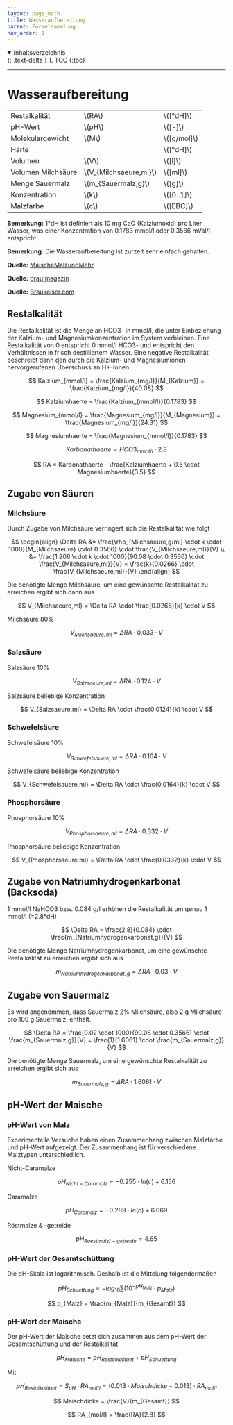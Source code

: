```yaml
---
layout: page_math
title: Wasseraufbereitung
parent: Formelsammlung
nav_order: 1
---
```


<details open markdown="block">
  <summary>
    Inhaltsverzeichnis
  </summary>
  {: .text-delta }
1. TOC
{:toc}
</details>

---

# Wasseraufbereitung
<table class="table-bordered">
  <tr><td>Restalkalit&auml;t</td><td>\(RA\)</td><td>\([&deg;dH]\)</td></tr>
  <tr><td>pH-Wert</td><td>\(pH\)</td><td>\([-]\)</td></tr>
  <tr><td>Molekulargewicht</td><td>\(M\)</td><td>\([g/mol]\)</td></tr>
  <tr><td>H&auml;rte</td><td></td><td>\([&deg;dH]\)</td></tr>
  <tr><td>Volumen</td><td>\(V\)</td><td>\([l]\)</td></tr>
  <tr><td>Volumen Milchs&auml;ure</td><td>\(V_{Milchsaeure,ml}\)</td><td>\([ml]\)</td></tr>
  <tr><td>Menge Sauermalz</td><td>\(m_{Sauermalz,g}\)</td><td>\([g]\)</td></tr>
  <tr><td>Konzentration</td><td>\(k\)</td><td>\([0..1]\)</td></tr>
  <tr><td>Malzfarbe</td><td>\(c\)</td><td>\([EBC]\)</td></tr>
</table>

**Bemerkung:** 1&deg;dH ist definiert als 10 mg CaO (Kalziumoxid) pro Liter Wasser, was einer Konzentration von 0.1783 mmol/l oder 0.3566 mVal/l entspricht.

**Bemerkung:** Die Wasseraufbereitung ist zurzeit sehr einfach gehalten.

**Quelle:** [MaischeMalzundMehr](http://www.maischemalzundmehr.de/index.php?inhaltmitte=toolswasserrechner)

**Quelle:** [brau!magazin](http://braumagazin.de/article/von-der-wasseranalyse-zum-brauwasser/)

**Quelle:** [Braukaiser.com](http://braukaiser.com/documents/effect_of_water_and_grist_on_mash_pH.pdf)

## Restalkalit&auml;t

Die Restalkalit&auml;t ist die Menge an HCO3- in mmol/l, die unter Einbeziehung der Kalzium- und Magnesiumkonzentration im System verbleiben.
Eine Restalkalit&auml;t von 0 entspricht 0 mmol/l HCO3- und entspricht den Verh&auml;ltnissen in frisch destilliertem Wasser.
Eine negative Restalkalit&auml;t beschreibt dann den durch die Kalzium- und Magnesiumionen hervorgerufenen &Uuml;berschuss an H+-Ionen.

$$ Kalzium_{mmol/l} = \frac{Kalzium_{mg/l}}{M_{Kalzium}} = \frac{Kalzium_{mg/l}}{40.08} $$

$$ Kalziumhaerte = \frac{Kalzium_{mmol/l}}{0.1783} $$

$$ Magnesium_{mmol/l} = \frac{Magnesium_{mg/l}}{M_{Magnesium}} = \frac{Magnesium_{mg/l}}{24.31} $$

$$ Magnesiumhaerte = \frac{Magnesium_{mmol/l}}{0.1783} $$

$$ Karbonathaerte = HCO3_{mmol/l} \cdot 2.8 $$

$$ RA = Karbonathaerte - \frac{Kalziumhaerte + 0.5 \cdot Magnesiumhaerte}{3.5} $$

## Zugabe von S&auml;uren
### Milchs&auml;ure

Durch Zugabe von Milchs&auml;ure verringert sich die Restalkalit&auml;t wie folgt

$$ \begin{align}
\Delta RA &= \frac{\rho_{Milchsaeure,g/ml} \cdot k \cdot 1000}{M_{Milchsaeure} \cdot 0.3566} \cdot \frac{V_{Milchsaeure,ml}}{V} \\
&= \frac{1.206 \cdot k \cdot 1000}{90.08 \cdot 0.3566} \cdot \frac{V_{Milchsaeure,ml}}{V} = \frac{k}{0.0266} \cdot \frac{V_{Milchsaeure,ml}}{V}
\end{align} $$


Die ben&ouml;tigte Menge Milchs&auml;ure, um eine gew&uuml;nschte Restalkalit&auml;t zu erreichen ergibt sich dann aus

$$ V_{Milchsaeure,ml} = \Delta RA \cdot \frac{0.0266}{k} \cdot V $$


Milchs&auml;ure 80%

$$ V_{Milchsaeure,ml} = \Delta RA \cdot 0.033 \cdot V $$


### Salzs&auml;ure

Salzs&auml;ure 10%

$$ V_{Salzsaeure,ml} = \Delta RA \cdot 0.124 \cdot V $$


Salzs&auml;ure beliebige Konzentration

$$ V_{Salzsaeure,ml} = \Delta RA \cdot \frac{0.0124}{k} \cdot V $$


### Schwefels&auml;ure

Schwefels&auml;ure 10%

$$ V_{Schwefelsauere,ml} = \Delta RA \cdot 0.164 \cdot V $$

Schwefels&auml;ure beliebige Konzentration

$$ V_{Schwefelsauere,ml} = \Delta RA \cdot \frac{0.0164}{k} \cdot V $$


### Phosphors&auml;ure

Phosphors&auml;ure 10%

$$ V_{Phosphorsaeure,ml} = \Delta RA \cdot 0.332 \cdot V $$


Phosphors&auml;ure beliebige Konzentration

$$ V_{Phosphorsaeure,ml} = \Delta RA \cdot \frac{0.0332}{k} \cdot V $$


## Zugabe von Natriumhydrogenkarbonat (Backsoda)

1 mmol/l NaHCO3 bzw. 0.084 g/l erh&ouml;hen die Restalkalit&auml;t um genau 1 mmol/l (=2.8°dH)

$$ \Delta RA = \frac{2.8}{0.084} \cdot \frac{m_{Natriumhydrogenkarbonat,g}}{V} $$


Die ben&ouml;tigte Menge Natriumhydrogenkarbonat, um eine gew&uuml;nschte Restalkalit&auml;t zu erreichen ergibt sich aus

$$ m_{Natriumhydrogenkarbonat,g} = \Delta RA \cdot 0.03 \cdot V $$


## Zugabe von Sauermalz

Es wird angenommen, dass Sauermalz 2% Milchs&auml;ure, also 2 g Milchs&auml;ure pro 100 g Sauermalz, enth&auml;lt.

$$ \Delta RA = \frac{0.02 \cdot 1000}{90.08 \cdot 0.3566} \cdot \frac{m_{Sauermalz,g}}{V} = \frac{1}{1.6061} \cdot \frac{m_{Sauermalz,g}}{V} $$


Die ben&ouml;tigte Menge Sauermalz, um eine gew&uuml;nschte Restalkalit&auml;t zu erreichen ergibt sich aus

$$ m_{Sauermalz,g} = \Delta RA \cdot 1.6061 \cdot V $$


## pH-Wert der Maische
### pH-Wert von Malz

Experimentelle Versuche haben einen Zusammenhang zwischen Malzfarbe und pH-Wert aufgezeigt.
Der Zusammenhang ist f&uuml;r verschiedene Malztypen unterschiedlich.


Nicht-Caramalze

$$ pH_{Nicht-Caramalz} = -0.255 \cdot ln(c) + 6.156 $$


Caramalze

$$ pH_{Caramalz} = -0.289 \cdot ln(c) + 6.069 $$


R&ouml;stmalze & -getreide

$$ pH_{Roestmalz/-getreide} = 4.65 $$


### pH-Wert der Gesamtsch&uuml;ttung

Die pH-Skala ist logarithmisch. Deshalb ist die Mittelung folgenderma&szlig;en

$$ pH_{Schuettung} = -log_{10} \sum \left( 10^{-pH_{Malz}} \cdot p_{Malz} \right) $$

$$ p_{Malz} = \frac{m_{Malz}}{m_{Gesamt}} $$


### pH-Wert der Maische

Der pH-Wert der Maische setzt sich zusammen aus dem pH-Wert der Gesamtsch&uuml;ttung und der Restalkalit&auml;t

$$ pH_{Maische} = pH_{Restalkalitaet} + pH_{Schuettung} $$


Mit

$$ pH_{Restalkalitaet} = S_{pH} \cdot RA_{mol/l} = \left( 0.013 \cdot Maischdicke + 0.013 \right)  \cdot RA_{mol/l} $$

$$ Maischdicke = \frac{V}{m_{Gesamt}} $$

$$ RA_{mol/l} = \frac{RA}{2.8} $$
